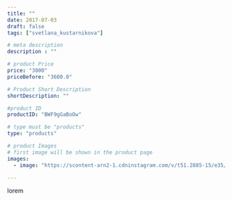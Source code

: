 ```yaml
---
title: ""
date: 2017-07-03
draft: false
tags: ["svetlana_kustarnikova"]

# meta description
description : ""

# product Price
price: "3000"
priceBefore: "3600.0"

# Product Short Description
shortDescription: ""

#product ID
productID: "BWF9gGaBoOw"

# type must be "products"
type: "products"

# product Images
# first image will be shown in the product page
images:
  - image: "https://scontent-arn2-1.cdninstagram.com/v/t51.2885-15/e35/19535148_332874040480751_1150014876899344384_n.jpg?se=7&tp=1&_nc_ht=scontent-arn2-1.cdninstagram.com&_nc_cat=111&_nc_ohc=4t4QlA5wbHAAX-luy6k&ccb=7-4&oh=cc6be25d6910289350e57e1962591f35&oe=6081DF85&ig_cache_key=MTU1MDkxNjEzMzQzODUyMjI4OA%3D%3D.2-ccb7-4"

---
```

lorem
